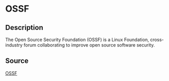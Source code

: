 # OSSF

## Description

The Open Source Security Foundation (OSSF) is a Linux Foundation, cross-industry forum collaborating to improve open source software security.

## Source

[OSSF](https://openssf.org/about/faq/#)
